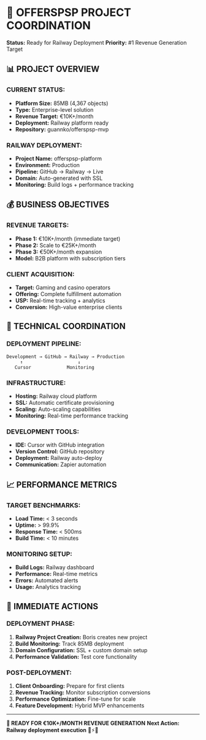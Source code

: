 # 🚀 OFFERSPSP PROJECT COORDINATION
**Status:** Ready for Railway Deployment
**Priority:** #1 Revenue Generation Target

## 📊 PROJECT OVERVIEW

### **CURRENT STATUS:**
- **Platform Size:** 85MB (4,367 objects)
- **Type:** Enterprise-level solution
- **Revenue Target:** €10K+/month
- **Deployment:** Railway platform ready
- **Repository:** guannko/offerspsp-mvp

### **RAILWAY DEPLOYMENT:**
- **Project Name:** offerspsp-platform  
- **Environment:** Production
- **Pipeline:** GitHub → Railway → Live
- **Domain:** Auto-generated with SSL
- **Monitoring:** Build logs + performance tracking

## 💰 BUSINESS OBJECTIVES

### **REVENUE TARGETS:**
- **Phase 1:** €10K+/month (immediate target)
- **Phase 2:** Scale to €25K+/month  
- **Phase 3:** €50K+/month expansion
- **Model:** B2B platform with subscription tiers

### **CLIENT ACQUISITION:**
- **Target:** Gaming and casino operators
- **Offering:** Complete fulfillment automation
- **USP:** Real-time tracking + analytics
- **Conversion:** High-value enterprise clients

## 🔧 TECHNICAL COORDINATION

### **DEPLOYMENT PIPELINE:**
```
Development → GitHub → Railway → Production
     ↑                    ↓
   Cursor             Monitoring
```

### **INFRASTRUCTURE:**
- **Hosting:** Railway cloud platform
- **SSL:** Automatic certificate provisioning
- **Scaling:** Auto-scaling capabilities
- **Monitoring:** Real-time performance tracking

### **DEVELOPMENT TOOLS:**
- **IDE:** Cursor with GitHub integration
- **Version Control:** GitHub repository
- **Deployment:** Railway auto-deploy
- **Communication:** Zapier automation

## 📈 PERFORMANCE METRICS

### **TARGET BENCHMARKS:**
- **Load Time:** < 3 seconds
- **Uptime:** > 99.9%
- **Response Time:** < 500ms
- **Build Time:** < 10 minutes

### **MONITORING SETUP:**
- **Build Logs:** Railway dashboard
- **Performance:** Real-time metrics
- **Errors:** Automated alerts
- **Usage:** Analytics tracking

## 🎯 IMMEDIATE ACTIONS

### **DEPLOYMENT PHASE:**
1. **Railway Project Creation:** Boris creates new project
2. **Build Monitoring:** Track 85MB deployment
3. **Domain Configuration:** SSL + custom domain setup
4. **Performance Validation:** Test core functionality

### **POST-DEPLOYMENT:**
1. **Client Onboarding:** Prepare for first clients
2. **Revenue Tracking:** Monitor subscription conversions
3. **Performance Optimization:** Fine-tune for scale
4. **Feature Development:** Hybrid MVP enhancements

---

**🚀 READY FOR €10K+/MONTH REVENUE GENERATION**
**Next Action: Railway deployment execution** 💪⚡🔥